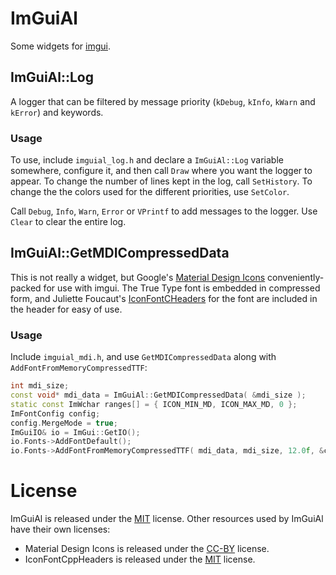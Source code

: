# ImGuiAl
Some widgets for [imgui](https://github.com/ocornut/imgui).

## ImGuiAl::Log

A logger that can be filtered by message priority (`kDebug`, `kInfo`, `kWarn` and `kError`) and keywords.

### Usage

To use, include `imguial_log.h` and declare a `ImGuiAl::Log` variable somewhere, configure it, and then call `Draw` where you want the logger to appear. To change the number of lines kept in the log, call `SetHistory`. To change the the colors used for the different priorities, use `SetColor`.

Call `Debug`, `Info`, `Warn`, `Error` or `VPrintf` to add messages to the logger. Use `Clear` to clear the entire log.

## ImGuiAl::GetMDICompressedData

This is not really a widget, but Google's [Material Design Icons](https://design.google.com/icons/) conveniently-packed for use with imgui. The True Type font is embedded in compressed form, and Juliette Foucaut's [IconFontCHeaders](https://github.com/juliettef/IconFontCppHeaders) for the font are included in the header for easy of use.

### Usage

Include `imguial_mdi.h`, and use `GetMDICompressedData` along with `AddFontFromMemoryCompressedTTF`:

```c++
int mdi_size;
const void* mdi_data = ImGuiAl::GetMDICompressedData( &mdi_size ); 
static const ImWchar ranges[] = { ICON_MIN_MD, ICON_MAX_MD, 0 };
ImFontConfig config;
config.MergeMode = true;
ImGuiIO& io = ImGui::GetIO();
io.Fonts->AddFontDefault();
io.Fonts->AddFontFromMemoryCompressedTTF( mdi_data, mdi_size, 12.0f, &config, ranges );
```

# License

ImGuiAl is released under the [MIT](https://github.com/leiradel/ImGuiAl/blob/master/LICENSE) license. Other resources used by ImGuiAl have their own licenses:

* Material Design Icons is released under the [CC-BY](https://creativecommons.org/licenses/by/4.0/) license.
* IconFontCppHeaders is released under the [MIT](https://github.com/juliettef/IconFontCppHeaders/blob/master/LICENSE) license.
